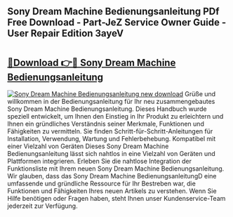 ## Sony Dream Machine Bedienungsanleitung PDf Free Download - Part-JeZ Service Owner Guide - User Repair Edition 3ayeV

# <h2><a href="http://df4i6l.blite.top/?on=Sony+Dream+Machine+Bedienungsanleitung">🔗Download 👉🔴 Sony Dream Machine Bedienungsanleitung</a></h2>

[![Sony Dream Machine Bedienungsanleitung new download](https://i.imgur.com/lujVjoI.png)](http://df4i6l.blite.top/?on=Sony+Dream+Machine+Bedienungsanleitung)
Grüße und willkommen in der Bedienungsanleitung für Ihr neu zusammengebautes Sony Dream Machine Bedienungsanleitung. Dieses Handbuch wurde speziell entwickelt, um Ihnen den Einstieg in Ihr Produkt zu erleichtern und Ihnen ein gründliches Verständnis seiner Merkmale, Funktionen und Fähigkeiten zu vermitteln. Sie finden Schritt-für-Schritt-Anleitungen für Installation, Verwendung, Wartung und Fehlerbehebung. Kompatibel mit einer Vielzahl von Geräten Dieses Sony Dream Machine Bedienungsanleitung lässt sich nahtlos in eine Vielzahl von Geräten und Plattformen integrieren. Erleben Sie die nahtlose Integration der Funktionsliste mit Ihrem neuen Sony Dream Machine Bedienungsanleitung. Wir glauben, dass das Sony Dream Machine BedienungsanleitungD eine umfassende und gründliche Ressource für Ihr Bestreben war, die Funktionen und Fähigkeiten Ihres neuen Artikels zu verstehen. Wenn Sie Hilfe benötigen oder Fragen haben, steht Ihnen unser Kundenservice-Team jederzeit zur Verfügung.
